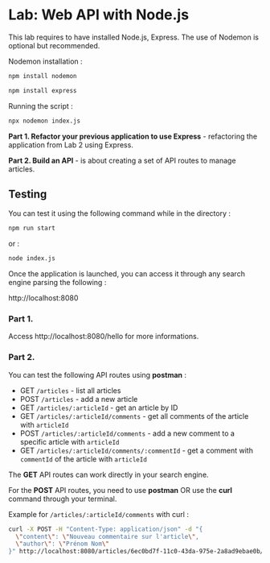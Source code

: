 # Lab: Web API with Node.js

This lab requires to have installed Node.js, Express. The use of Nodemon is optional but recommended.

Nodemon installation : 

```bash
npm install nodemon
```

```bash
npm install express
```

Running the script :
```bash
npx nodemon index.js
```

**Part 1. Refactor your previous application to use Express** - refactoring the application from Lab 2 using Express.

**Part 2. Build an API** - is about creating a set of API routes to manage articles.

## Testing 

You can test it using the following command while in the directory :

```bash
npm run start
```

or :

```bash
node index.js
```

Once the application is launched, you can access it through any search engine parsing the following :

http://localhost:8080

### Part 1. ###

Access http://localhost:8080/hello for more informations.

### Part 2. ###

You can test the following API routes using **postman** :

- GET `/articles` - list all articles
- POST `/articles` - add a new article
- GET `/articles/:articleId` - get an article by ID
- GET `/articles/:articleId/comments` - get all comments of the article with `articleId`
- POST `/articles/:articleId/comments` - add a new comment to a specific article with `articleId`
- GET `/articles/:articleId/comments/:commentId` - get a comment with `commentId` of the article with `articleId`

The **GET** API routes can work directly in your search engine.

For the **POST** API routes, you need to use **postman** OR use the **curl** command through your terminal.

Example for `/articles/:articleId/comments` with curl :

```bash
curl -X POST -H "Content-Type: application/json" -d "{
  \"content\": \"Nouveau commentaire sur l'article\",
  \"author\": \"Prénom Nom\"
}" http://localhost:8080/articles/6ec0bd7f-11c0-43da-975e-2a8ad9ebae0b/comments
```
